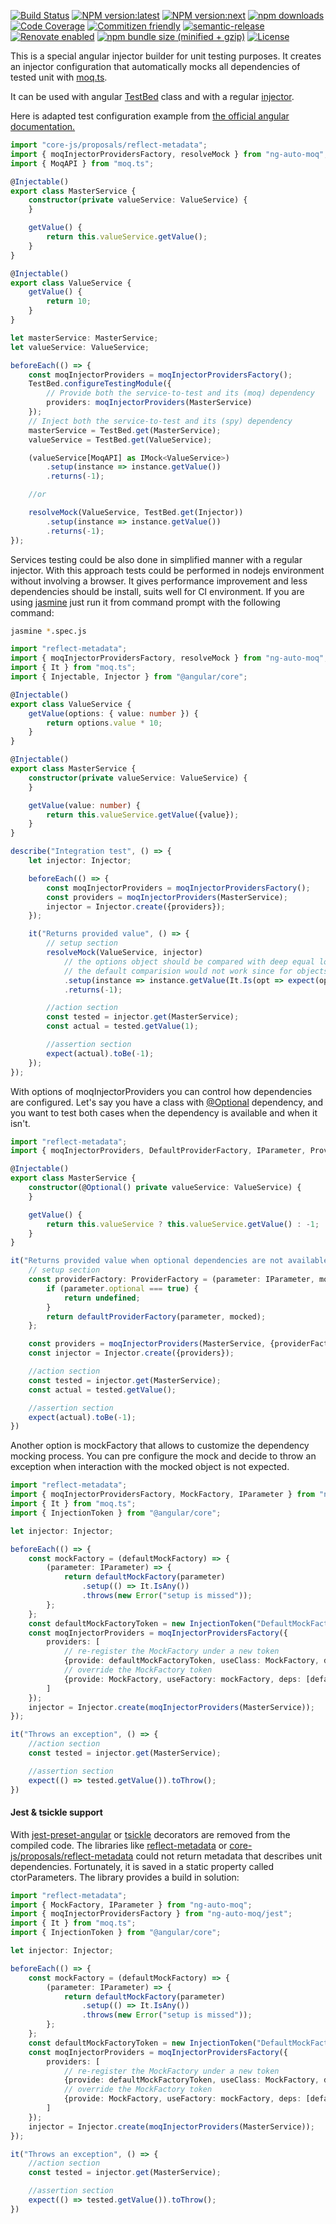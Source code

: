 [![Build Status](https://github.com/dvabuzyarov/ng-auto-moq/actions/workflows/main.yml/badge.svg?branch=master)](https://github.com/dvabuzyarov/ng-auto-moq/)
[![NPM version:latest](https://img.shields.io/npm/v/ng-auto-moq/latest.svg?style=flat-square)](https://www.npmjs.com/package/ng-auto-moq)
[![NPM version:next](https://img.shields.io/npm/v/ng-auto-moq/next.svg?style=flat-square)](https://www.npmjs.com/package/ng-auto-moq)
[![npm downloads](https://img.shields.io/npm/dt/ng-auto-moq.svg?style=flat-square)](https://www.npmjs.com/package/ng-auto-moq)
[![Code Coverage](https://img.shields.io/nycrc/dvabuzyarov/ng-auto-moq)](https://github.com/dvabuzyarov/ng-auto-moq/)
[![Commitizen friendly](https://img.shields.io/badge/commitizen-friendly-brightgreen.svg)](http://commitizen.github.io/cz-cli/)
[![semantic-release](https://img.shields.io/badge/%20%20%F0%9F%93%A6%F0%9F%9A%80-semantic--release-e10079.svg)](https://github.com/semantic-release/semantic-release)
[![Renovate enabled](https://img.shields.io/badge/renovate-enabled-brightgreen.svg)](https://renovatebot.com/)
[![npm bundle size (minified + gzip)](https://img.shields.io/bundlephobia/minzip/ng-auto-moq.svg)](https://www.npmjs.com/package/ng-auto-moq)
[![License](https://img.shields.io/npm/l/ng-auto-moq.svg)](https://www.npmjs.com/package/ng-auto-moq)

This is a special angular injector builder for unit testing purposes. It creates an injector configuration that
automatically mocks all dependencies of tested unit with [moq.ts](https://github.com/dvabuzyarov/moq.ts).

It can be used with angular [TestBed](https://angular.io/api/core/testing/TestBed) class and with a
regular [injector](https://angular.io/api/core/Injector).

Here is adapted test configuration example
from [the official angular documentation.](https://angular.io/guide/testing#service-tests)

```typescript
import "core-js/proposals/reflect-metadata";
import { moqInjectorProvidersFactory, resolveMock } from "ng-auto-moq";
import { MoqAPI } from "moq.ts";

@Injectable()
export class MasterService {
    constructor(private valueService: ValueService) {
    }

    getValue() {
        return this.valueService.getValue();
    }
}

@Injectable()
export class ValueService {
    getValue() {
        return 10;
    }
}

let masterService: MasterService;
let valueService: ValueService;

beforeEach(() => {
    const moqInjectorProviders = moqInjectorProvidersFactory();
    TestBed.configureTestingModule({
        // Provide both the service-to-test and its (moq) dependency
        providers: moqInjectorProviders(MasterService)
    });
    // Inject both the service-to-test and its (spy) dependency
    masterService = TestBed.get(MasterService);
    valueService = TestBed.get(ValueService);

    (valueService[MoqAPI] as IMock<ValueService>)
        .setup(instance => instance.getValue())
        .returns(-1);

    //or

    resolveMock(ValueService, TestBed.get(Injector))
        .setup(instance => instance.getValue())
        .returns(-1);
});
```

Services testing could be also done in simplified manner with a regular injector. With this approach tests could be
performed in nodejs environment without involving a browser. It gives performance improvement and less dependencies
should be install, suits well for CI environment. If you are using [jasmine](https://jasmine.github.io)
just run it from command prompt with the following command:

```bash
jasmine *.spec.js
``` 

```typescript
import "reflect-metadata";
import { moqInjectorProvidersFactory, resolveMock } from "ng-auto-moq";
import { It } from "moq.ts";
import { Injectable, Injector } from "@angular/core";

@Injectable()
export class ValueService {
    getValue(options: { value: number }) {
        return options.value * 10;
    }
}

@Injectable()
export class MasterService {
    constructor(private valueService: ValueService) {
    }

    getValue(value: number) {
        return this.valueService.getValue({value});
    }
}

describe("Integration test", () => {
    let injector: Injector;

    beforeEach(() => {
        const moqInjectorProviders = moqInjectorProvidersFactory();
        const providers = moqInjectorProviders(MasterService);
        injector = Injector.create({providers});
    });

    it("Returns provided value", () => {
        // setup section
        resolveMock(ValueService, injector)
            // the options object should be compared with deep equal logic or any other custom logic
            // the default comparision would not work since for objects it uses reference comparing
            .setup(instance => instance.getValue(It.Is(opt => expect(opt).toEqual({value: 1}))))
            .returns(-1);

        //action section
        const tested = injector.get(MasterService);
        const actual = tested.getValue(1);

        //assertion section
        expect(actual).toBe(-1);
    });
});

```

With options of moqInjectorProviders you can control how dependencies are configured. Let's say you have a class
with [@Optional](https://angular.io/api/core/Optional) dependency, and you want to test both cases when the dependency
is available and when it isn't.

```typescript
import "reflect-metadata";
import { moqInjectorProviders, DefaultProviderFactory, IParameter, ProviderFactory } from "ng-auto-moq";

@Injectable()
export class MasterService {
    constructor(@Optional() private valueService: ValueService) {
    }

    getValue() {
        return this.valueService ? this.valueService.getValue() : -1;
    }
}

it("Returns provided value when optional dependencies are not available", () => {
    // setup section
    const providerFactory: ProviderFactory = (parameter: IParameter, mocked: Type<any>, defaultProviderFactory: DefaultProviderFactory) => {
        if (parameter.optional === true) {
            return undefined;
        }
        return defaultProviderFactory(parameter, mocked);
    };

    const providers = moqInjectorProviders(MasterService, {providerFactory});
    const injector = Injector.create({providers});

    //action section
    const tested = injector.get(MasterService);
    const actual = tested.getValue();

    //assertion section
    expect(actual).toBe(-1);
})
```

Another option is mockFactory that allows to customize the dependency mocking process. You can pre configure the mock
and decide to throw an exception when interaction with the mocked object is not expected.

```typescript
import "reflect-metadata";
import { moqInjectorProvidersFactory, MockFactory, IParameter } from "ng-auto-moq";
import { It } from "moq.ts";
import { InjectionToken } from "@angular/core";

let injector: Injector;

beforeEach(() => {
    const mockFactory = (defaultMockFactory) => {
        (parameter: IParameter) => {
            return defaultMockFactory(parameter)
                .setup(() => It.IsAny())
                .throws(new Error("setup is missed"));
        };
    };
    const defaultMockFactoryToken = new InjectionToken("DefaultMockFactory");
    const moqInjectorProviders = moqInjectorProvidersFactory({
        providers: [
            // re-register the MockFactory under a new token
            {provide: defaultMockFactoryToken, useClass: MockFactory, deps: []},
            // override the MockFactory token
            {provide: MockFactory, useFactory: mockFactory, deps: [defaultMockFactoryToken]},
        ]
    });
    injector = Injector.create(moqInjectorProviders(MasterService));
});

it("Throws an exception", () => {
    //action section
    const tested = injector.get(MasterService);

    //assertion section
    expect(() => tested.getValue()).toThrow();
})
```
#### Jest & tsickle support

With [jest-preset-angular](https://github.com/thymikee/jest-preset-angular/blob/ac9b689d9ba18b5ae2e18e9ed083d2cbbf86b2fd/src/transformers/downlevel-ctor.ts) or [tsickle](https://github.com/angular/tsickle)
decorators are removed from the compiled code. The libraries like [reflect-metadata](https://www.npmjs.com/package/reflect-metadata) or [core-js/proposals/reflect-metadata](https://www.npmjs.com/package/core-js)
could not return metadata that describes unit dependencies. Fortunately, it is saved in a static property called ctorParameters.
The library provides a build in solution:

```typescript
import "reflect-metadata";
import { MockFactory, IParameter } from "ng-auto-moq";
import { moqInjectorProvidersFactory } from "ng-auto-moq/jest";
import { It } from "moq.ts";
import { InjectionToken } from "@angular/core";

let injector: Injector;

beforeEach(() => {
    const mockFactory = (defaultMockFactory) => {
        (parameter: IParameter) => {
            return defaultMockFactory(parameter)
                .setup(() => It.IsAny())
                .throws(new Error("setup is missed"));
        };
    };
    const defaultMockFactoryToken = new InjectionToken("DefaultMockFactory");
    const moqInjectorProviders = moqInjectorProvidersFactory({
        providers: [
            // re-register the MockFactory under a new token
            {provide: defaultMockFactoryToken, useClass: MockFactory, deps: []},
            // override the MockFactory token
            {provide: MockFactory, useFactory: mockFactory, deps: [defaultMockFactoryToken]},
        ]
    });
    injector = Injector.create(moqInjectorProviders(MasterService));
});

it("Throws an exception", () => {
    //action section
    const tested = injector.get(MasterService);

    //assertion section
    expect(() => tested.getValue()).toThrow();
})
```
